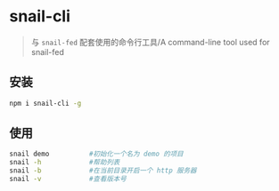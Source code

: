 # snail-cli
> 与 `snail-fed` 配套使用的命令行工具/A command-line tool used for snail-fed

## 安装		

```bash
npm i snail-cli -g
```

## 使用

```bash
snail demo 			#初始化一个名为 demo 的项目
snail -h 			#帮助列表
snail -b 			#在当前目录开启一个 http 服务器
snail -v			#查看版本号
```

